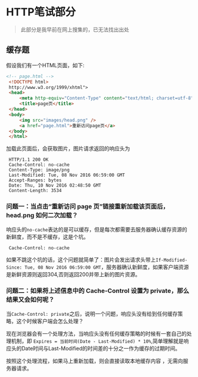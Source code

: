 # HTTP笔试部分

> 此部分是我早前在网上搜集的，已无法找出出处

## 缓存题

假设我们有一个HTML页面，如下:

```html
<!-- page.html -->
 <!DOCTYPE html>
 http://www.w3.org/1999/xhtml">
 <head>
     <meta http-equiv="Content-Type" content="text/html; charset=utf-8" />
     <title>page页</title>
 </head>
 <body>
     <img src="images/head.png" />
     <a href="page.html">重新访问page页</a>
 </body>
 </html>
```

加载此页面后，会获取图片，图片请求返回的响应头为

```http
 HTTP/1.1 200 OK
 Cache-Control: no-cache
 Content-Type: image/png
 Last-Modified: Tue, 08 Nov 2016 06:59:00 GMT
 Accept-Ranges: bytes
 Date: Thu, 10 Nov 2016 02:48:50 GMT
 Content-Length: 3534
```

### 问题一：当点击“重新访问 page 页”链接重新加载该页面后， head.png 如何二次加载？

响应头的`no-cache`表达的是可以缓存，但是每次都需要去服务器确认缓存资源的新鲜度，而不是不缓存，这是个坑。

```http
 Cache-Control: no-cache
```

如果不跳这个坑的话，这个问题就简单了：图片会发出请求头带上`If-Modified-Since: Tue, 08 Nov 2016 06:59:00 GMT`，服务器确认新鲜度，如果客户端资源是新鲜资源则返回304,否则返回200并带上新的图片资源。

### 问题二：如果将上述信息中的 Cache-Control 设置为 private，那么结果又会如何呢？

当`Cache-Control: private`之后，说明一个问题，响应头没有给到任何缓存策略，这个时候客户端会怎么处理？

现在浏览器会有一个处理方法，当响应头没有任何缓存策略的时候有一套自己的处理机制，即 `Expires = 当前时间(Date - Last-Modified) * 10%`,简单理解就是响应头的Date时间与Last-Modified的时间差的十分之一作为缓存的过期时间。

按照这个处理流程，如果马上重新加载，则会直接读取本地缓存内容
，无需向服务器请求。
